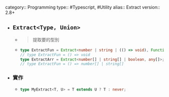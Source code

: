category:: Programming
type:: #Typescript, #Utility
alias:: Extract
version:: 2.8+

- ## `Extract<Type, Union>`
	- > 提取要的型別
	- ```typescript
	  type ExtractFun = Extract<number | string | (() => void), Function>;
	  // type ExtractFun = () => void
	  type ExtractArr = Extract<number[] | string[] | boolean, any[]>;
	  // type ExtractFun = () => number[] | string[]
	  ```
- ### 實作
	- ```typescript
	  type MyExtract<T, U> = T extends U ? T : never;
	  ```